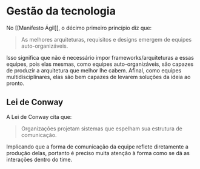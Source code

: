 # Gestão da tecnologia

No [[Manifesto Ágil]], o décimo primeiro princípio diz que:

> As melhores arquiteturas, requisitos e designs emergem de equipes auto-organizáveis.

Isso significa que não é necessário impor frameworks/arquiteturas a essas equipes, pois elas mesmas, como equipes auto-organizáveis, são capazes de produzir a arquitetura que melhor lhe cabem. Afinal, como equipes multidisciplinares, elas são bem capazes de levarem soluções da ideia ao pronto.

## Lei de Conway

A Lei de Conway cita que:

> Organizações projetam sistemas que espelham sua estrutura de comunicação.

Implicando que a forma de comunicação da equipe reflete diretamente a produção delas, portanto é preciso muita atenção à forma como se dá as interações dentro do time. 